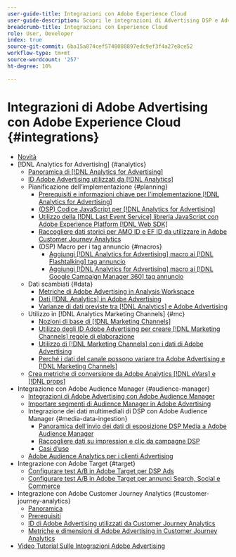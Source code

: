 ```yaml
---
user-guide-title: Integrazioni con Adobe Experience Cloud
user-guide-description: Scopri le integrazioni di Advertising DSP e Advertising Search con altri prodotti e servizi Adobe Experience Cloud.
breadcrumb-title: Integrazioni con Experience Cloud
role: User, Developer
index: true
source-git-commit: 6ba15a874cef5748088897edc9ef3f4a27e8ce52
workflow-type: tm+mt
source-wordcount: '257'
ht-degree: 10%

---
```



# Integrazioni di Adobe Advertising con Adobe Experience Cloud {#integrations}

<!--  ADD LATER: and Adobe Experience Platform -->

+ [Novità](/help/integrations/home.md)
+ [!DNL Analytics for Advertising] {#analytics}
   + [Panoramica di  [!DNL Analytics for Advertising]](/help/integrations/analytics/overview.md)
   + [ID Adobe Advertising utilizzati da [!DNL Analytics]](/help/integrations/analytics/ids.md)
   + Pianificazione dell’implementazione {#planning}
      + [Prerequisiti e informazioni chiave per l&#39;implementazione  [!DNL Analytics for Advertising]](/help/integrations/analytics/prerequisites.md)
      + [(DSP) Codice JavaScript per  [!DNL Analytics for Advertising]](/help/integrations/analytics/javascript.md)
      + [Utilizzo della  [!DNL Last Event Service] libreria JavaScript con Adobe Experience Platform [!DNL Web SDK]](/help/integrations/analytics/web-sdk.md)
      + [Raccogliere dati storici per AMO ID e EF ID da utilizzare in Adobe Customer Journey Analytics](/help/integrations/analytics/rvars-to-evars.md)
      + (DSP) Macro per i tag annuncio {#macros}
         + [Aggiungi [!DNL Analytics for Advertising] macro ai [!DNL Flashtalking] tag annuncio](/help/integrations/analytics/macros-flashtalking.md)
         + [Aggiungi [!DNL Analytics for Advertising] macro ai [!DNL Google Campaign Manager 360] tag annuncio](/help/integrations/analytics/macros-google-campaign-manager.md)
   + Dati scambiati {#data}
      + [Metriche di Adobe Advertising in Analysis Workspace](/help/integrations/analytics/advertising-metrics-in-analytics.md)
      + [Dati [!DNL Analytics] in Adobe Advertising](/help/integrations/analytics/analytics-data-in-advertising.md)
      + [Varianze di dati previste tra  [!DNL Analytics]  e Adobe Advertising](/help/integrations/analytics/data-variances.md)
   + Utilizzo in [!DNL Analytics Marketing Channels] {#mc}
      + [Nozioni di base di  [!DNL Marketing Channels]](/help/integrations/analytics/marketing-channels/mc-overview.md)
      + [Utilizzo degli ID Adobe Advertising per creare [!DNL Marketing Channels] regole di elaborazione](/help/integrations/analytics/marketing-channels/mc-ids.md)
      + [Utilizzo di  [!DNL Marketing Channels]  con i dati di Adobe Advertising](/help/integrations/analytics/marketing-channels/mc-ac-data.md)
      + [Perché i dati del canale possono variare tra Adobe Advertising e  [!DNL Marketing Channels]](/help/integrations/analytics/marketing-channels/mc-data-variances.md)
   + [Crea metriche di conversione da Adobe Analytics [!DNL eVars] e [!DNL props]](/help/integrations/analytics/conversion-metrics-from-evars.md)
+ Integrazione con Adobe Audience Manager {#audience-manager}
   + [Integrazioni di Adobe Advertising con Adobe Audience Manager](/help/integrations/audience-manager/overview.md)
   + [Importare segmenti di Audience Manager in Adobe Advertising](/help/integrations/audience-manager/import-audiences.md)
   + Integrazione dei dati multimediali di DSP con Adobe Audience Manager {#media-data-ingestion}
      + [Panoramica dell&#39;invio dei dati di esposizione DSP Media a Adobe Audience Manager](/help/integrations/audience-manager/media-data-integration/overview.md)
      + [Raccogliere dati su impression e clic da campagne DSP](/help/integrations/audience-manager/media-data-integration/collect.md)
      + [Casi d’uso](/help/integrations/audience-manager/media-data-integration/use-cases.md)
   + [Adobe Audience Analytics per i clienti Advertising](/help/integrations/audience-manager/audience-analytics.md)
+ Integrazione con Adobe Target {#target}
   + [Configurare test A/B in Adobe Target per DSP Ads](/help/integrations/target/ab-tests-dsp.md)
   + [Configurare test A/B in Adobe Target per annunci Search, Social e Commerce](/help/integrations/target/ab-tests-search.md)
+ Integrazione con Adobe Customer Journey Analytics {#customer-journey-analytics}
   + [Panoramica](/help/integrations/customer-journey-analytics/overview.md)
   + [Prerequisiti](/help/integrations/customer-journey-analytics/prerequisites.md)
   + [ID di Adobe Advertising utilizzati da Customer Journey Analytics](/help/integrations/customer-journey-analytics/ids.md)
   + [Metriche e dimensioni di Adobe Advertising in Customer Journey Analytics](/help/integrations/customer-journey-analytics/advertising-data-in-cja.md)
+ [Video Tutorial Sulle Integrazioni Adobe Advertising](https://experienceleague.adobe.com/docs/advertising-learn/tutorials/overview.html?lang=it)<!-- rename if the tutorials TOC structure changes -->
